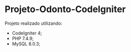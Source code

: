 # Projeto-Odonto-CodeIgniter
Projeto realizado utilizando:
  - CodeIgniter 4;
  - PHP 7.4.9;
  - MySQL 8.0.3;
